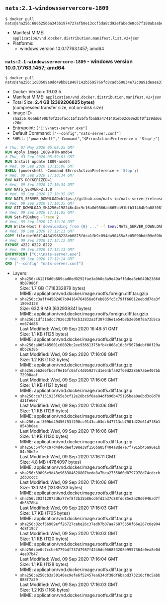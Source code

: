 ## `nats:2.1-windowsservercore-1809`

```console
$ docker pull nats@sha256:68052566a345b1974727afb0e13ccf5da8cd92efabede8c67f188abaabecdac9
```

-	Manifest MIME: `application/vnd.docker.distribution.manifest.list.v2+json`
-	Platforms:
	-	windows version 10.0.17763.1457; amd64

### `nats:2.1-windowsservercore-1809` - windows version 10.0.17763.1457; amd64

```console
$ docker pull nats@sha256:1c83509a0dd49bb818407142b5595766fc8cadb59834e72c0a91deaea371ff34
```

-	Docker Version: 19.03.5
-	Manifest MIME: `application/vnd.docker.distribution.manifest.v2+json`
-	Total Size: **2.4 GB (2369206825 bytes)**  
	(compressed transfer size, not on-disk size)
-	Image ID: `sha256:06a6b490bf0f236facc1bf15bf5fbab8a4741401eb02c00e2bf0f129dd66c20d`
-	Entrypoint: `["C:\\nats-server.exe"]`
-	Default Command: `["--config","nats-server.conf"]`
-	`SHELL`: `["powershell","-Command","$ErrorActionPreference = 'Stop';"]`

```dockerfile
# Thu, 07 May 2020 05:09:25 GMT
RUN Apply image 1809-RTM-amd64
# Thu, 03 Sep 2020 05:59:01 GMT
RUN Install update 1809-amd64
# Wed, 09 Sep 2020 13:15:06 GMT
SHELL [powershell -Command $ErrorActionPreference = 'Stop';]
# Wed, 09 Sep 2020 17:10:34 GMT
ENV NATS_DOCKERIZED=1
# Wed, 09 Sep 2020 17:10:34 GMT
ENV NATS_SERVER=2.1.8
# Wed, 09 Sep 2020 17:10:35 GMT
ENV NATS_SERVER_DOWNLOAD=https://github.com/nats-io/nats-server/releases/download/v2.1.8/nats-server-v2.1.8-windows-amd64.zip
# Wed, 09 Sep 2020 17:10:35 GMT
ENV GIT_DOWNLOAD_SHA256=198246c4bc9c16a8d9866ab665ba91bfb31464b9a08f08108337b10ed4c23478
# Wed, 09 Sep 2020 17:11:05 GMT
RUN Set-PSDebug -Trace 2
# Wed, 09 Sep 2020 17:12:10 GMT
RUN Write-Host ('downloading from {0} ...' -f $env:NATS_SERVER_DOWNLOAD); 	[Net.ServicePointManager]::SecurityProtocol = [Net.SecurityProtocolType]::Tls12; 	Invoke-WebRequest -Uri $env:NATS_SERVER_DOWNLOAD -OutFile nats.zip; 		Write-Host ('verifying sha256 ({0}) ...' -f $env:GIT_DOWNLOAD_SHA256); 	if ((Get-FileHash nats.zip -Algorithm sha256).Hash -ne $env:GIT_DOWNLOAD_SHA256) { 		Write-Host 'FAILED!'; 		exit 1; 	}; 	Write-Host 'extracting nats.zip'; 	Expand-Archive -Path 'nats.zip' -DestinationPath .; 		Write-Host 'copying binary'; 	Copy-Item nats-server-v*/nats-server.exe -Destination C:\\nats-server.exe; 		Write-Host 'cleaning up'; 	Remove-Item -Force nats.zip; 	Remove-Item -Recurse -Force nats-server-v*; 		Write-Host 'complete.';
# Wed, 09 Sep 2020 17:12:11 GMT
COPY file:bef66f144841968228eb6875fdca1fb9c094da90455a3e05090bdd09e690e7ea in C:\nats-server.conf 
# Wed, 09 Sep 2020 17:12:12 GMT
EXPOSE 4222 6222 8222
# Wed, 09 Sep 2020 17:12:13 GMT
ENTRYPOINT ["C:\\nats-server.exe"]
# Wed, 09 Sep 2020 17:12:14 GMT
CMD ["--config" "nats-server.conf"]
```

-	Layers:
	-	`sha256:4612f6d0b889cad0ed0292fae3a0b0c8a9e49aff6dea8eb049b2386d9b07986f`  
		Size: 1.7 GB (1718332879 bytes)  
		MIME: application/vnd.docker.image.rootfs.foreign.diff.tar.gzip
	-	`sha256:c3aff44502467b94164764856a6feb805fc5c79ff66012eebdd7da3f180e3138`  
		Size: 632.9 MB (632939341 bytes)  
		MIME: application/vnd.docker.image.rootfs.foreign.diff.tar.gzip
	-	`sha256:1df31adcc7026c3bf0cb32832a3f307dd6e1e54b8b3e050f8a73b5caee674d88`  
		Last Modified: Wed, 09 Sep 2020 16:48:51 GMT  
		Size: 1.1 KB (1125 bytes)  
		MIME: application/vnd.docker.image.rootfs.diff.tar.gzip
	-	`sha256:a005485001c0802bc2ee93661375bfb4c868e16c3f5678debf00f29a8bb26386`  
		Last Modified: Wed, 09 Sep 2020 17:16:08 GMT  
		Size: 1.2 KB (1152 bytes)  
		MIME: application/vnd.docker.image.rootfs.diff.tar.gzip
	-	`sha256:662e6fbc5f9e16fc0afc4d05927cd1e64bfa92f69d228567abe407bb72908aaf`  
		Last Modified: Wed, 09 Sep 2020 17:16:06 GMT  
		Size: 1.1 KB (1121 bytes)  
		MIME: application/vnd.docker.image.rootfs.diff.tar.gzip
	-	`sha256:ce7151925f65e3cf12e20bc6f6aa94dfb90b475195bea0a8bd3c8d70d21fe6e7`  
		Last Modified: Wed, 09 Sep 2020 17:16:06 GMT  
		Size: 1.1 KB (1126 bytes)  
		MIME: application/vnd.docker.image.rootfs.diff.tar.gzip
	-	`sha256:acf309bd49456f53f290cc9143ca63dc647713cb7981d22d61d7f8b18548b8ae`  
		Last Modified: Wed, 09 Sep 2020 17:16:06 GMT  
		Size: 1.1 KB (1130 bytes)  
		MIME: application/vnd.docker.image.rootfs.diff.tar.gzip
	-	`sha256:54fd4c97d4d46deef398e38f156ba05f404a8de7e7f7915b45a96e1b84c98e2e`  
		Last Modified: Wed, 09 Sep 2020 17:16:11 GMT  
		Size: 4.8 MB (4784097 bytes)  
		MIME: application/vnd.docker.image.rootfs.diff.tar.gzip
	-	`sha256:39896e9d43e963384628807bede8a7bea2735860d8797978d74cdccb2db3cccc`  
		Last Modified: Wed, 09 Sep 2020 17:16:06 GMT  
		Size: 13.1 MB (13139733 bytes)  
		MIME: application/vnd.docker.image.rootfs.diff.tar.gzip
	-	`sha256:303f12072d6a77ef8f3b35b86cd6fd3a37c88fdd85e2a20d6946ad7fdb5678b4`  
		Last Modified: Wed, 09 Sep 2020 17:16:03 GMT  
		Size: 1.7 KB (1705 bytes)  
		MIME: application/vnd.docker.image.rootfs.diff.tar.gzip
	-	`sha256:02cf56909eff26727cabe26c37adb7b07aa76875550f66e267c0e9044d8f19c7`  
		Last Modified: Wed, 09 Sep 2020 17:16:03 GMT  
		Size: 1.1 KB (1120 bytes)  
		MIME: application/vnd.docker.image.rootfs.diff.tar.gzip
	-	`sha256:be0c7ccbe6779b4f737d7987f4246dc066853208e9957364e0ea8e0d4ee07b47`  
		Last Modified: Wed, 09 Sep 2020 17:16:04 GMT  
		Size: 1.1 KB (1128 bytes)  
		MIME: application/vnd.docker.image.rootfs.diff.tar.gzip
	-	`sha256:a250cb3a50140ec9efe6f52457ea634df38df6babd373210cf8c5abb888f7a29`  
		Last Modified: Wed, 09 Sep 2020 17:16:03 GMT  
		Size: 1.2 KB (1168 bytes)  
		MIME: application/vnd.docker.image.rootfs.diff.tar.gzip
